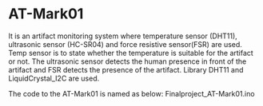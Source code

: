 # AT-Mark01

It is an artifact monitoring system where temperature sensor (DHT11), ultrasonic sensor (HC-SR04) and force resistive sensor(FSR) are used.
Temp sensor is to state whether the temperature is suitable for the artifact or not. The ultrasonic sensor detects the human presence in front of the artifact and FSR detects the presence of the artifact.
Library DHT11 and LiquidCrystal_I2C are used.

The code to the AT-Mark01 is named as below:
Finalproject_AT-Mark01.ino
